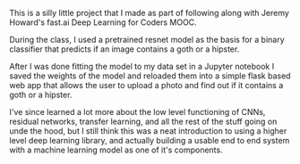 This is a silly little project that I made as part of following along with Jeremy Howard's fast.ai Deep Learning for Coders MOOC. 

During the class, I used a pretrained resnet model as the basis for a binary classifier that predicts if an image contains a goth or a hipster. 

After I was done fitting the model to my data set in a Jupyter notebook I saved the weights of the model and reloaded them into a simple flask based web app that allows the user to upload a photo and find out if it contains a goth or a hipster.

I've since learned a lot more about the low level functioning of CNNs, residual networks, transfer learning, and all the rest of the stuff going on unde the hood, but I still think this was a neat introduction to using a higher level deep learning library, and actually building a usable end to end system with a machine learning model as one of it's components. 
